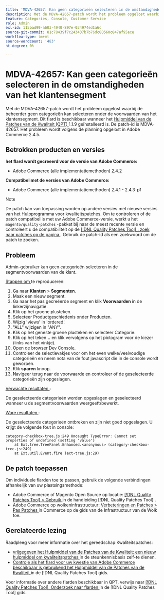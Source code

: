 ```yaml
---
title: 'MDVA-42657: Kan geen categorieën selecteren in de omstandigheden van het klantensegment'
description: Met de MDVA-42657-patch wordt het probleem opgelost waarbij de beheerder geen categorieën kan selecteren onder de voorwaarden van het klantensegment. Deze patch is beschikbaar wanneer [Quality Patches Tool (QPT)] (https://experienceleague.adobe.com/en/docs/commerce-knowledge-base/kb/announcements/commerce-announcements/magento-quality-patches-released-new-tool-to-self-serve-quality-patches) 1.1.9 is geïnstalleerd. De patch-id is MDVA-42657. Het probleem wordt volgens de planning opgelost in Adobe Commerce 2.4.5.
feature: Categories, Console, Customer Service
role: Admin
exl-id: 115bad99-a603-4940-897e-034974ed1a6c
source-git-commit: 81c78439f7c243437b7b76dc80560c847af95ace
workflow-type: tm+mt
source-wordcount: '483'
ht-degree: 0%

---
```


# MDVA-42657: Kan geen categorieën selecteren in de omstandigheden van het klantensegment

Met de MDVA-42657-patch wordt het probleem opgelost waarbij de beheerder geen categorieën kan selecteren onder de voorwaarden van het klantensegment. Dit flard is beschikbaar wanneer het [ Hulpmiddel van de Patches van de Kwaliteit (QPT) ](https://experienceleague.adobe.com/en/docs/commerce-knowledge-base/kb/announcements/commerce-announcements/magento-quality-patches-released-new-tool-to-self-serve-quality-patches) 1.1.9 geïnstalleerd is. De patch-id is MDVA-42657. Het probleem wordt volgens de planning opgelost in Adobe Commerce 2.4.5.

## Betrokken producten en versies

**het flard wordt gecreeerd voor de versie van Adobe Commerce:**

* Adobe Commerce (alle implementatiemethoden) 2.4.2

**Compatibel met de versies van Adobe Commerce:**

* Adobe Commerce (alle implementatiemethoden) 2.4.1 - 2.4.3-p1

>[!NOTE]
>
>De patch kan van toepassing worden op andere versies met nieuwe versies van het Hulpprogramma voor kwaliteitspatches. Om te controleren of de patch compatibel is met uw Adobe Commerce-versie, werkt u het `magento/quality-patches` -pakket bij naar de meest recente versie en controleert u de compatibiliteit op de [[!DNL Quality Patches Tool] : zoek naar patches op de pagina ](https://experienceleague.adobe.com/en/docs/commerce-knowledge-base/kb/announcements/commerce-announcements/magento-quality-patches-released-new-tool-to-self-serve-quality-patches) . Gebruik de patch-id als een zoekwoord om de patch te zoeken.

## Probleem

Admin-gebruiker kan geen categorieën selecteren in de segmentvoorwaarden van de klant.

<u> Stappen om </u> te reproduceren:

1. Ga naar **Klanten** > **Segmenten**.
1. Maak een nieuw segment.
1. Ga naar het pas gecreëerde segment en klik **Voorwaarden** in de linkerzijnavigatie.
1. Klik op het groene plusteken.
1. Selecteer Productgeschiedenis onder Producten.
1. Wijzig &#39;views&#39; in &#39;ordered&#39;.
1. &quot;ALL&quot; wijzigen in &quot;ANY&quot;.
1. Klik op het geneste groene plusteken en selecteer Categorie.
1. Klik op het teken **..** en klik vervolgens op het pictogram voor de kiezer (links van het vinkje).
1. Open de browser Dev Console.
1. Controleer de selectievakjes voor om het even welke/veelvoudige categorieën en neem nota van de fout javascript die in de console wordt geworpen.
1. Klik **sparen** knoop.
1. Navigeer terug naar de voorwaarde en controleer of de geselecteerde categorieën zijn opgeslagen.

<u> Verwachte resultaten </u>:

De geselecteerde categorieën worden opgeslagen en geselecteerd wanneer u de segmentvoorwaarden weergeeft/bewerkt.

<u> Ware resultaten </u>:

De geselecteerde categorieën ontbreken en zijn niet goed opgeslagen. U krijgt de volgende fout in console:

```
category-checkbox-tree.js:249 Uncaught TypeError: Cannot set properties of undefined (setting 'value')
    at Ext.tree.TreePanel.Enhanced.<anonymous> (category-checkbox-tree.js:249)
    at Ext.util.Event.fire (ext-tree.js:29)
```

## De patch toepassen

Om individuele flarden toe te passen, gebruik de volgende verbindingen afhankelijk van uw plaatsingsmethode:

* Adobe Commerce of Magento Open Source op locatie: [[!DNL Quality Patches Tool]  > Gebruik ](/help/tools/quality-patches-tool/usage.md) in de handleiding [!DNL Quality Patches Tool] .
* Adobe Commerce op wolkeninfrastructuur: [ Verbeteringen en Patches > Pas Patches ](https://experienceleague.adobe.com/docs/commerce-cloud-service/user-guide/develop/upgrade/apply-patches.html) in Commerce op de gids van de Infrastructuur van de Wolk toe.

## Gerelateerde lezing

Raadpleeg voor meer informatie over het gereedschap Kwaliteitspatches:

* [ vrijgegeven het Hulpmiddel van de Patches van de Kwaliteit: een nieuw hulpmiddel om kwaliteitspatches ](https://experienceleague.adobe.com/en/docs/commerce-knowledge-base/kb/announcements/commerce-announcements/magento-quality-patches-released-new-tool-to-self-serve-quality-patches) in de steunkennisbasis zelf-te dienen.
* [ Controle als het flard voor uw kwestie van Adobe Commerce beschikbaar is gebruikend het Hulpmiddel van de Patches van de Kwaliteit ](/help/tools/quality-patches-tool/patches-available-in-qpt/check-patch-for-magento-issue-with-magento-quality-patches.md) in de [!DNL Quality Patches Tool] gids.

Voor informatie over andere flarden beschikbaar in QPT, verwijs naar [[!DNL Quality Patches Tool]: Onderzoek naar flarden ](https://experienceleague.adobe.com/tools/commerce-quality-patches/index.html) in de [!DNL Quality Patches Tool] gids.
